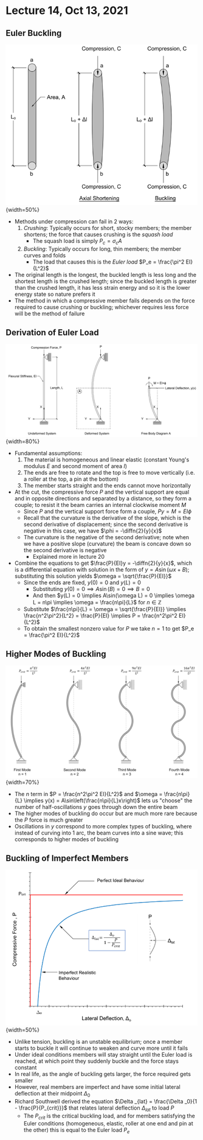 # Lecture 14, Oct 13, 2021

## Euler Buckling

![Two methods of failure for members under compressive strain](imgs/buckling.png){width=50%}

* Methods under compression can fail in 2 ways:
	1. *Crushing*: Typically occurs for short, stocky members; the member shortens; the force that causes crushing is the *squash load*
		* The squash load is simply $P_{c} = \sigma _{c}A$
	2. *Buckling*: Typically occurs for long, thin members; the member curves and folds
		* The load that causes this is the *Euler load* $P_e = \frac{\pi^2 EI}{L^2}$
* The original length is the longest, the buckled length is less long and the shortest length is the crushed length; since the buckled length is greater than the crushed length, it has less strain energy and so it is the lower energy state so nature prefers it
* The method in which a compressive member fails depends on the force required to cause crushing or buckling; whichever requires less force will be the method of failure

## Derivation of Euler Load

![Derivation of the Euler load](imgs/euler_load.png){width=80%}

* Fundamental assumptions:
	1. The material is homogeneous and linear elastic (constant Young's modulus $E$ and second moment of area $I$)
	2. The ends are free to rotate and the top is free to move vertically (i.e. a roller at the top, a pin at the bottom)
	3. The member starts straight and the ends cannot move horizontally
* At the cut, the compressive force $P$ and the vertical support are equal and in opposite directions and separated by a distance, so they form a couple; to resist it the beam carries an internal clockwise moment $M$
	* Since $P$ and the vertical support force form a couple, $Py = M = EI\phi$
	* Recall that the curvature is the derivative of the slope, which is the second derivative of displacement; since the second derivative is negative in this case, we have $\phi = -\diffn{2}{y}{x}$
	* The curvature is the negative of the second derivative; note when we have a positive slope (curvature) the beam is concave down so the second derivative is negative
		* Explained more in lecture 20
* Combine the equations to get $\frac{P}{EI}y = -\diffn{2}{y}{x}$, which is a differential equation with solution in the form of $y = A\sin(\omega x + B)$; substituting this solution yields $\omega = \sqrt{\frac{P}{EI}}$
	* Since the ends are fixed, $y(0) = 0$ and $y(L) = 0$
		* Substituting $y(0) = 0 \implies A\sin(B) = 0 \implies B = 0$
		* And then $y(L) = 0 \implies A\sin(\omega L) = 0 \implies \omega L = n\pi \implies \omega = \frac{n\pi}{L}$ for $n \in \mathbb{Z}$
	* Substitute $\frac{n\pi}{L} = \omega = \sqrt{\frac{P}{EI}} \implies \frac{n^2\pi^2}{L^2} = \frac{P}{EI} \implies P = \frac{n^2\pi^2 EI}{L^2}$
	* To obtain the smallest nonzero value for $P$ we take $n = 1$ to get $P_e = \frac{\pi^2 EI}{L^2}$

## Higher Modes of Buckling

![Higher modes of buckling](imgs/modes_of_buckling.png){width=70%}

* The $n$ term in $P = \frac{n^2\pi^2 EI}{L^2}$ and $\omega = \frac{n\pi}{L} \implies y(x) = A\sin\left(\frac{n\pi}{L}x\right)$ lets us "choose" the number of half-oscillations $y$ goes through down the entire beam
* The higher modes of buckling do occur but are much more rare because the $P$ force is much greater
* Oscillations in $y$ correspond to more complex types of buckling, where instead of curving into 1 arc, the beam curves into a sine wave; this corresponds to higher modes of buckling

## Buckling of Imperfect Members

![Ideal vs. realistic buckling curves](imgs/buckling_curves.png){width=50%}

* Unlike tension, buckling is an unstable equilibrium; once a member starts to buckle it will continue to weaken and curve more until it fails
* Under ideal conditions members will stay straight until the Euler load is reached, at which point they suddenly buckle and the force stays constant
* In real life, as the angle of buckling gets larger, the force required gets smaller
* However, real members are imperfect and have some initial lateral deflection at their midpoint $\Delta _0$
* Richard Southwell derived the equation $\Delta _{lat} = \frac{\Delta _0}{1 - \frac{P}{P_{crit}}}$ that relates lateral deflection $\Delta _{lat}$ to load $P$
	* The $P_{crit}$ is the critical buckling load, and for members satisfying the Euler conditions (homogeneous, elastic, roller at one end and pin at the other) this is equal to the Euler load $P_e$

